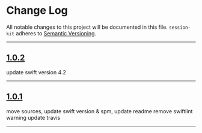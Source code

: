 # Change Log

All notable changes to this project will be documented in this file.
`session-kit` adheres to [Semantic Versioning](http://semver.org/).

---

## [1.0.2](https://github.com/Digipolitan/session-kit/releases/tag/v1.0.2)

update swift version 4.2

---

## [1.0.1](https://github.com/Digipolitan/session-kit/releases/tag/v1.0.1)

move sources, update swift version & spm, update readme
remove swiftlint warning
update travis

---
